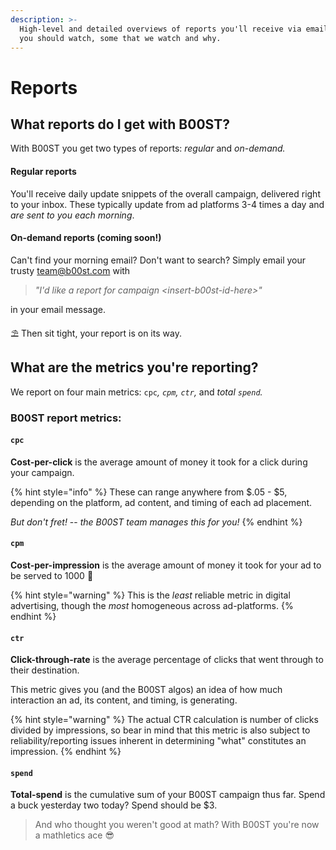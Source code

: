 ```yaml
---
description: >-
  High-level and detailed overviews of reports you'll receive via email, metrics
  you should watch, some that we watch and why.
---
```


# Reports

## What reports do I get with B00ST? 

With B00ST you get two types of reports: _regular_ and _on-demand._

#### Regular reports

You'll receive daily update snippets of the overall campaign, delivered right to your inbox. These typically update from ad platforms 3-4 times a day and _are sent to you each morning_.

#### On-demand reports \(coming soon!\)

Can't find your morning email? Don't want to search? Simply email your trusty team@b00st.com with 

> _"I'd like a report for campaign &lt;insert-b00st-id-here&gt;"_

in your email message. 

⛱ Then sit tight, your report is on its way. 

## What are the metrics you're reporting? 

We report on four main metrics: `cpc`_, `cpm`, `ctr`,_ and _total `spend`._ 

### B00ST report metrics:

#### `cpc`

**Cost-per-click** is the average amount of money it took for a click during your campaign. 

{% hint style="info" %}
These can range anywhere from $.05 - $5, depending on the platform,  ad content, and timing of each ad placement.

_But don't fret!_ -- _the B00ST team manages this for you!_ 
{% endhint %}

#### `cpm`

**Cost-per-impression** is the average amount of money it took for your ad to be served to 1000 👀 

{% hint style="warning" %}
This is the _least_ reliable metric in digital advertising, though the _most_ homogeneous across ad-platforms.
{% endhint %}

#### `ctr`

**Click-through-rate** is the average percentage of clicks that went through to their destination. 

This metric gives you \(and the B00ST algos\) an idea of how much interaction an ad, its content, and timing, is generating.

{% hint style="warning" %}
The actual CTR calculation is number of clicks divided by impressions, so bear in mind that this metric is also subject to reliability/reporting issues inherent in determining "what" constitutes an impression.
{% endhint %}

#### `spend`

**Total-spend** is the cumulative sum of your B00ST campaign thus far. Spend a buck yesterday two today? Spend should be $3. 

> And who thought you weren't good at math? With B00ST you're now a mathletics ace 😎






